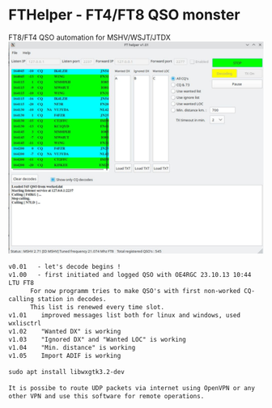 # FTHelper - FT4/FT8 QSO monster
FT8/FT4 QSO automation for MSHV/WSJT/JTDX
![Screenshot](screen.jpg)

    v0.01	- let's decode begins !
    v1.00	- first initiated and logged QSO with OE4RGC 23.10.13 10:44 LTU FT8
		  For now programm tries to make QSO's with first non-worked CQ-calling station in decodes.
    	  This list is renewed every time slot.
    v1.01	 improved messages list both for linux and windows, used wxlisctrl
    v1.02	 "Wanted DX" is working
    v1.03	 "Ignored DX" and "Wanted LOC" is working
    v1.04	 "Min. distance" is working
    v1.05	 Import ADIF is working

    sudo apt install libwxgtk3.2-dev

    It is possibe to route UDP packets via internet using OpenVPN or any other VPN and use this software for remote operations.
